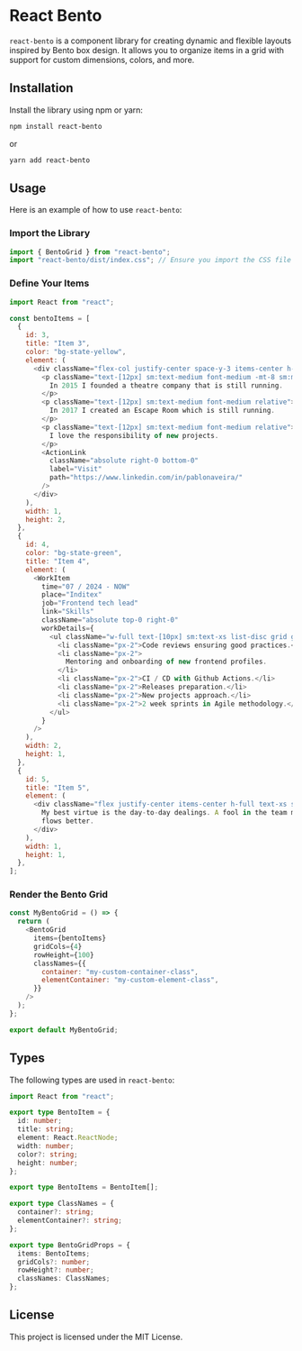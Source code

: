 # React Bento

`react-bento` is a component library for creating dynamic and flexible layouts inspired by Bento box design. It allows you to organize items in a grid with support for custom dimensions, colors, and more.

## Installation

Install the library using npm or yarn:

```bash
npm install react-bento
```

or

```bash
yarn add react-bento
```

## Usage

Here is an example of how to use `react-bento`:

### Import the Library

```javascript
import { BentoGrid } from "react-bento";
import "react-bento/dist/index.css"; // Ensure you import the CSS file
```

### Define Your Items

```javascript
import React from "react";

const bentoItems = [
  {
    id: 3,
    title: "Item 3",
    color: "bg-state-yellow",
    element: (
      <div className="flex-col justify-center space-y-3 items-center h-full px-4 flex relative">
        <p className="text-[12px] sm:text-medium font-medium -mt-8 sm:mt-0 relative">
          In 2015 I founded a theatre company that is still running.
        </p>
        <p className="text-[12px] sm:text-medium font-medium relative">
          In 2017 I created an Escape Room which is still running.
        </p>
        <p className="text-[12px] sm:text-medium font-medium relative">
          I love the responsibility of new projects.
        </p>
        <ActionLink
          className="absolute right-0 bottom-0"
          label="Visit"
          path="https://www.linkedin.com/in/pablonaveira/"
        />
      </div>
    ),
    width: 1,
    height: 2,
  },
  {
    id: 4,
    color: "bg-state-green",
    title: "Item 4",
    element: (
      <WorkItem
        time="07 / 2024 - NOW"
        place="Inditex"
        job="Frontend tech lead"
        link="Skills"
        className="absolute top-0 right-0"
        workDetails={
          <ul className="w-full text-[10px] sm:text-xs list-disc grid grid-cols-2 px-4">
            <li className="px-2">Code reviews ensuring good practices.</li>
            <li className="px-2">
              Mentoring and onboarding of new frontend profiles.
            </li>
            <li className="px-2">CI / CD with Github Actions.</li>
            <li className="px-2">Releases preparation.</li>
            <li className="px-2">New projects approach.</li>
            <li className="px-2">2 week sprints in Agile methodology.</li>
          </ul>
        }
      />
    ),
    width: 2,
    height: 1,
  },
  {
    id: 5,
    title: "Item 5",
    element: (
      <div className="flex justify-center items-center h-full text-xs sm:text-normal p-4 font-medium relative">
        My best virtue is the day-to-day dealings. A fool in the team makes all
        flows better.
      </div>
    ),
    width: 1,
    height: 1,
  },
];
```

### Render the Bento Grid

```javascript
const MyBentoGrid = () => {
  return (
    <BentoGrid
      items={bentoItems}
      gridCols={4}
      rowHeight={100}
      classNames={{
        container: "my-custom-container-class",
        elementContainer: "my-custom-element-class",
      }}
    />
  );
};

export default MyBentoGrid;
```

## Types

The following types are used in `react-bento`:

```typescript
import React from "react";

export type BentoItem = {
  id: number;
  title: string;
  element: React.ReactNode;
  width: number;
  color?: string;
  height: number;
};

export type BentoItems = BentoItem[];

export type ClassNames = {
  container?: string;
  elementContainer?: string;
};

export type BentoGridProps = {
  items: BentoItems;
  gridCols?: number;
  rowHeight?: number;
  classNames: ClassNames;
};
```

## License

This project is licensed under the MIT License.

